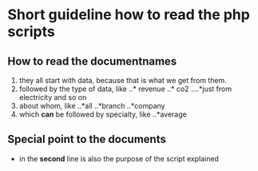 # Short guideline how to read the php scripts
## How to read the documentnames
1. they all start with data, because that is what we get from them.
2. followed by the type of data, like
..* revenue
..* co2
....*just from electricity and so on
3. about whom, like
..*all
..*branch
..*company
4. which **can** be followed by specialty, like 
..*average

## Special point to the documents
* in the **second** line is also the purpose of the script explained